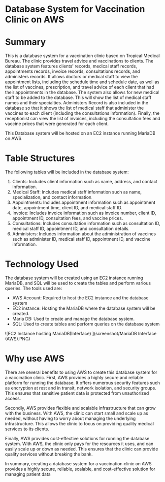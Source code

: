 # Database System for Vaccination Clinic on AWS

# Summary

This is a database system for a vaccination clinic based on Tropical Medical Bureau. The clinic provides travel advice and vaccinations to clients. The database system features clients' records, medical staff records, appointments records, invoice records, consultations records, and administers records. It allows doctors or medical staff to view the appointment lists, including the schedule time and schedule date, as well as the list of vaccines, prescription, and travel advice of each client that had their appointments in the database. The system also allows for new medical staff to be added to the database. This will show the list of medical staff names and their specialties. Administers Record is also included in the database so that it shows the list of medical staff that administer the vaccines to each client (including the consultations information). Finally, the receptionist can view the list of invoices, including the consultation fees and vaccine prices that were generated for each client.

This Database system will be hosted on an EC2 instance running MariaDB on AWS.

# Table Structures

The following tables will be included in the database system:

1. Clients: Includes client information such as name, address, and contact information.
2. Medical Staff: Includes medical staff information such as name, specialization, and contact information.
3. Appointments: Includes appointment information such as appointment date, appointment time, client ID, and medical staff ID.
4. Invoice: Includes invoice information such as invoice number, client ID, appointment ID, consultation fees, and vaccine prices.
5. Consultations: Includes consultation information such as consultation ID, medical staff ID, appointment ID, and consultation details.
6. Administers: Includes information about the administration of vaccines such as administer ID, medical staff ID, appointment ID, and vaccine information.

# Technology Used

The database system will be created using an EC2 instance running MariaDB, and SQL will be used to create the tables and perform various queries. The tools used are:

- AWS Account: Required to host the EC2 instance and the database system
-  EC2 instance: Hosting the MariaDB where the database system will be created.
-  Maria DB: Used to create and manage the database system.
-  SQL: Used to create tables and perform queries on the database system

![EC2 Instance hosting MariaDB(Interface) ](screenshot/MariaDB  Interface (AWS).PNG)



# Why use AWS

There are several benefits to using AWS to create this database system for a vaccination clinic. First, AWS provides a highly secure and reliable platform for running the database. It offers numerous security features such as encryption at rest and in transit, network isolation, and security groups. This ensures that sensitive patient data is protected from unauthorized access.

Secondly, AWS provides flexible and scalable infrastructure that can grow with the business. With AWS, the clinic can start small and scale up as needed, without having to worry about managing the underlying infrastructure. This allows the clinic to focus on providing quality medical services to its clients.

Finally, AWS provides cost-effective solutions for running the database system. With AWS, the clinic only pays for the resources it uses, and can easily scale up or down as needed. This ensures that the clinic can provide quality services without breaking the bank.

In summary, creating a database system for a vaccination clinic on AWS provides a highly secure, reliable, scalable, and cost-effective solution for managing patient data
